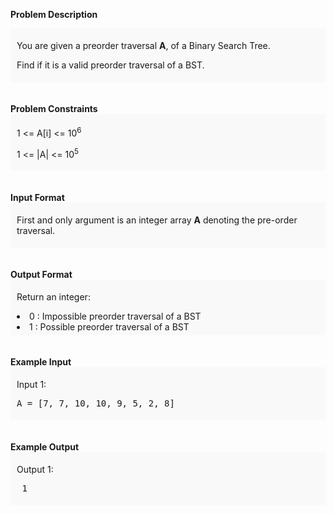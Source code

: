 <div class="markdown-content" id="problem-content">
<p><strong>Problem Description</strong><br/><div id="problem_description_markdown_content_value" style="background-color: #f9f9f9; padding: 5px 10px; "><p>You are given a preorder traversal <strong>A</strong>, of a Binary Search Tree.</p><p></p><p></p>
<p>Find if it is a valid preorder traversal of a BST.</p>
<p></p>
<p></p></div><br/><br/><strong>Problem Constraints</strong><br/><div id="problem_constraints_markdown_content_value" style="background-color: #f9f9f9; padding: 5px 10px; "><p>1 &lt;= A[i] &lt;= 10<sup>6</sup></p><p></p><p></p>
<p>1 &lt;= |A| &lt;= 10<sup>5</sup></p>
<p></p>
<p></p></div><br/><br/><strong>Input Format</strong><br/><div id="input_format_markdown_content_value" style="background-color: #f9f9f9; padding: 5px 10px; "><p>First and only argument is an integer array <strong>A</strong> denoting the pre-order traversal.</p></div><br/><br/><strong>Output Format</strong><br/><div id="output_format_markdown_content_value" style="background-color: #f9f9f9; padding: 5px 10px; "><p>Return an integer:</p>
<li> 0 : Impossible preorder traversal of a BST</li>
<li> 1 : Possible preorder traversal of a BST</li></div><br/><br/><strong>Example Input</strong><br/><div id="example_input_markdown_content_value" style="background-color: #f9f9f9; padding: 5px 10px; "><p>Input 1:</p><p></p><p></p>
<pre>A = [7, 7, 10, 10, 9, 5, 2, 8]
</pre>
<p></p>
<p></p></div><br/><br/><strong>Example Output</strong><br/><div id="example_output_markdown_content_value" style="background-color: #f9f9f9; padding: 5px 10px; "><p>Output 1:</p><p></p><p></p>
<pre> 1</pre>
<p></p>
<p></p></div><br/><br/></p>

</div>